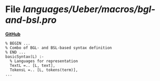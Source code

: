# File _languages/Ueber/macros/bgl-and-bsl.pro_
**[GitHub](https://github.com/softlang/yas/blob/master/languages/Ueber/macros/bgl-and-bsl.pro)**
```
% BEGIN ...
% Combo of BGL- and BSL-based syntax definition
% END ...
basicSyntax(L) :-
  % Languages for representation
  TextL =.. [L, text],
  TokensL =.. [L, tokens(term)],
...
```
